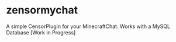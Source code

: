 # zensormychat
A simple CensorPlugin for your MinecraftChat. Works with a MySQL Database [Work in Progress]
